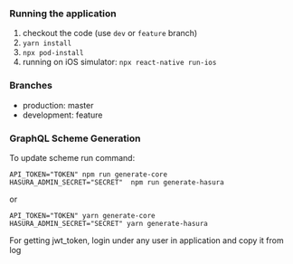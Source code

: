 ### Running the application

1. checkout the code (use `dev` or `feature` branch)
1. `yarn install`
1. `npx pod-install`
1. running on iOS simulator: `npx react-native run-ios`
 


### Branches

- production: master
- development: feature


### GraphQL Scheme Generation

To update scheme run command:

```
API_TOKEN="TOKEN" npm run generate-core
HASURA_ADMIN_SECRET="SECRET"  npm run generate-hasura
```
or
```
API_TOKEN="TOKEN" yarn generate-core
HASURA_ADMIN_SECRET="SECRET" yarn generate-hasura
```

For getting jwt_token, login under any user in application and copy it from log
